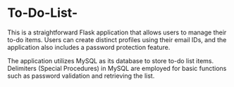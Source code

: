 # To-Do-List-
This is a straightforward Flask application that allows users to manage their to-do items. Users can create distinct profiles using their email IDs, and the application also includes a password protection feature.

The application utilizes MySQL as its database to store to-do list items. Delimiters (Special Procedures) in MySQL are employed for basic functions such as password validation and retrieving the list.
